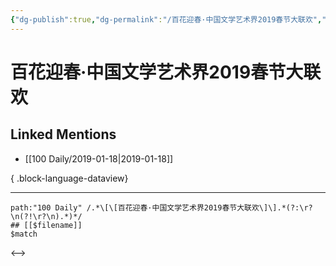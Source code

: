 ```yaml
---
{"dg-publish":true,"dg-permalink":"/百花迎春·中国文学艺术界2019春节大联欢","permalink":"/百花迎春·中国文学艺术界2019春节大联欢/","created":"2022-12-22T13:54:16.000+08:00","updated":"2023-08-24T18:55:07.891+08:00"}
---
```


# 百花迎春·中国文学艺术界2019春节大联欢

## Linked Mentions
- [[100 Daily/2019-01-18\|2019-01-18]]

{ .block-language-dataview}

---

```expander
path:"100 Daily" /.*\[\[百花迎春·中国文学艺术界2019春节大联欢\]\].*(?:\r?\n(?!\r?\n).*)*/
## [[$filename]]
$match
```

<-->